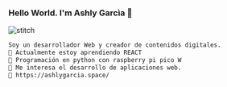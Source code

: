 ### Hello World. I'm Ashly Garcìa 👋

![stitch](https://external-content.duckduckgo.com/iu/?u=https%3A%2F%2Fwww.gifcen.com%2Fwp-content%2Fuploads%2F2022%2F11%2Fstitch-gif-9.gif&f=1&nofb=1&ipt=609f034095fc3f16d95849e7d7962a388cd724dc33e736152277d02519adf5e5)

```bash
Soy un desarrollador Web y creador de contenidos digitales.
🔹 Actualmente estoy aprendiendo REACT
🔹 Programación en python con raspberry pi pico W
🔹 Me interesa el desarrollo de aplicaciones web.
🔹 https://ashlygarcia.space/
